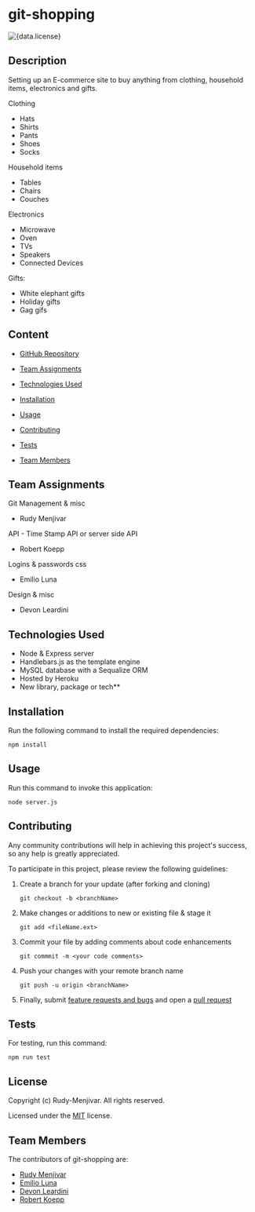 # git-shopping
![{data.license}](https://shields.io/badge/license-MIT-green)

## Description
    
Setting up an E-commerce site to buy anything from clothing, household items, electronics and gifts.

Clothing
- Hats
- Shirts
- Pants
- Shoes
- Socks

Household items
- Tables
- Chairs
- Couches

Electronics
- Microwave
- Oven
- TVs
- Speakers
- Connected Devices

Gifts:
- White elephant gifts
- Holiday gifts
- Gag gifs

## Content

* [GitHub Repository](https://github.com/Rudy-Menjivar/git-shopping/)

* [Team Assignments](#team-assignments)

* [Technologies Used](#technologies-used)

* [Installation](#installation)

* [Usage](#usage)

* [Contributing](#contributing)

* [Tests](#tests)

* [Team Members](#team-members)


## Team Assignments

Git Management & misc
- Rudy Menjivar

API - Time Stamp API or server side API
- Robert Koepp

Logins & passwords
css
- Emilio Luna

Design & misc
- Devon Leardini


## Technologies Used

* Node & Express server
* Handlebars.js as the template engine
* MySQL database with a Sequalize ORM
* Hosted by Heroku
* New library, package or tech**

## Installation

Run the following command to install the required dependencies:
```
npm install
```
  

## Usage

Run this command to invoke this application:
```
node server.js
```
  

## Contributing
    
Any community contributions will help in achieving this project's success, so any help is greatly appreciated.
    
To participate in this project, please review the following guidelines:
    
1. Create a branch for your update (after forking and cloning)
    
   `git checkout -b <branchName>`
    
2. Make changes or additions to new or existing file & stage it
    
   `git add <fileName.ext>`
    
3. Commit your file by adding comments about code enhancements
    
   `git commmit -m <your code comments>`
    
4. Push your changes with your remote branch name
    
   `git push -u origin <branchName>`
    
5. Finally, submit [feature requests and bugs](https://github.com/Rudy-Menjivar/git-shopping/issues) and open a [pull request](https://github.com/Rudy-Menjivar/git-shopping/pulls)
    

## Tests
    
For testing, run this command:
```
npm run test
```
  

## License

Copyright (c) Rudy-Menjivar. All rights reserved.
    
Licensed under the [MIT](./LICENSE.txt) license.
  

## Team Members
  
The contributors of git-shopping are:

* <a href="https://github.com/Rudy-Menjivar" target="_blank">Rudy Menjivar</a>
* <a href="https://github.com/eluna1997" target="_blank">Emilio Luna</a>
* <a href="https://github.com/Krazydev12" target="_blank">Devon Leardini</a>
* <a href="https://github.com/RobertKoepp" target="_blank">Robert Koepp</a>